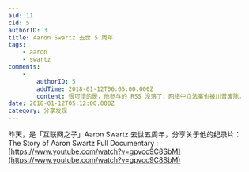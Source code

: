 ```yaml
---
aid: 11
cid: 5
authorID: 3
title: Aaron Swartz 去世 5 周年
tags:
    - aaron
    - swartz
comments:
    -
        authorID: 5
        addTime: 2018-01-12T06:05:00.000Z
        content: 很可惜的是，他参与的 RSS 没落了，网络中立法案也被川普废除。
date: 2018-01-12T05:12:00.000Z
category: 分享发现
---
```


昨天，是「互联网之子」Aaron Swartz 去世五周年，分享关于他的纪录片：  
The Story of Aaron Swartz Full Documentary : [https://www.youtube.com/watch?v=gpvcc9C8SbM](https://www.youtube.com/watch?v=gpvcc9C8SbM)
